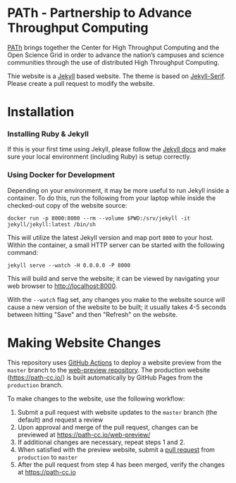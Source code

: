 # PATh - Partnership to Advance Throughput Computing

[PATh](https://path-cc.io/) brings together the Center for High Throughput Computing and the Open Science Grid in order to advance the nation’s campuses and science communities through the use of distributed High Throughput Computing.

Thie website is a [Jekyll](https://jekyllrb.com/) based website.  The theme is based on [Jekyll-Serif](https://github.com/zerostaticthemes/jekyll-serif-theme).  Please create a pull request to modify the website.

# Installation

### Installing Ruby & Jekyll
 
If this is your first time using Jekyll, please follow the [Jekyll docs](https://jekyllrb.com/docs/installation/) and make sure your local environment (including Ruby) is setup correctly.

### Using Docker for Development

Depending on your environment, it may be more useful to run Jekyll inside a container.  To do this, run the following from your laptop while inside the checked-out copy of the website source:

```
docker run -p 8000:8000 --rm --volume $PWD:/srv/jekyll -it jekyll/jekyll:latest /bin/sh
```

This will utilize the latest Jekyll version and map port `8000` to your host.  Within the container, a small HTTP server can be started with the following command:

```
jekyll serve --watch -H 0.0.0.0 -P 8000
```

This will build and serve the website; it can be viewed by navigating your web browser to <http://localhost:8000>.

With the `--watch` flag set, any changes you make to the website source will cause a new version of the website to be built; it usually takes 4-5 seconds between hitting "Save" and then "Refresh" on the website.

# Making Website Changes

This repository uses [GitHub Actions](https://github.com/path-cc/path-cc.github.io/tree/master/.github/worfklows)
to deploy a website preview from the `master` branch to the [web-preview repository](https://path-cc.io/web-preview/).
The production website (https://path-cc.io/) is built automatically by GitHub Pages from the `production` branch.

To make changes to the website, use the following workflow:

1.  Submit a pull request with website updates to the `master` branch (the default) and request a review
1.  Upon approval and merge of the pull request, changes can be previewed at https://path-cc.io/web-preview/
1.  If additional changes are necessary, repeat steps 1 and 2.
1.  When satisfied with the preview website, submit a
    [pull request](https://github.com/path-cc/path-cc.github.io/compare/production...master?expand=1)
    from `production` to `master`
1.  After the pull request from step 4 has been merged, verify the changes at https://path-cc.io
